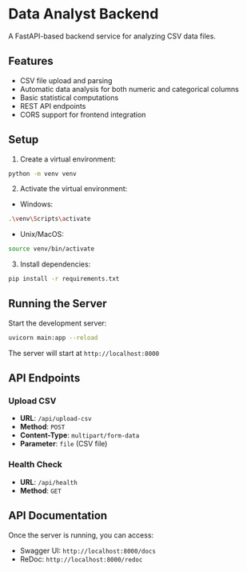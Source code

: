 # Data Analyst Backend

A FastAPI-based backend service for analyzing CSV data files.

## Features

- CSV file upload and parsing
- Automatic data analysis for both numeric and categorical columns
- Basic statistical computations
- REST API endpoints
- CORS support for frontend integration

## Setup

1. Create a virtual environment:
```bash
python -m venv venv
```

2. Activate the virtual environment:
- Windows:
```bash
.\venv\Scripts\activate
```
- Unix/MacOS:
```bash
source venv/bin/activate
```

3. Install dependencies:
```bash
pip install -r requirements.txt
```

## Running the Server

Start the development server:
```bash
uvicorn main:app --reload
```

The server will start at `http://localhost:8000`

## API Endpoints

### Upload CSV
- **URL**: `/api/upload-csv`
- **Method**: `POST`
- **Content-Type**: `multipart/form-data`
- **Parameter**: `file` (CSV file)

### Health Check
- **URL**: `/api/health`
- **Method**: `GET`

## API Documentation

Once the server is running, you can access:
- Swagger UI: `http://localhost:8000/docs`
- ReDoc: `http://localhost:8000/redoc` 